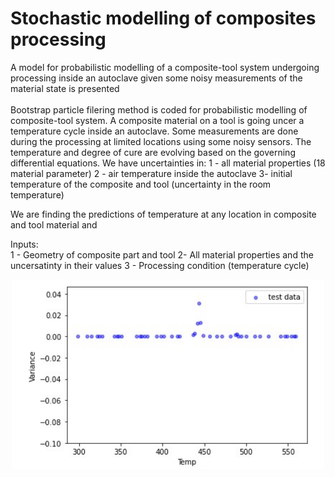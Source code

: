 # Stochastic modelling of composites processing
A model for probabilistic modelling of a composite-tool system undergoing processing inside an autoclave given some noisy measurements of the material state is presented
<br>
<br>
Bootstrap particle filering method is coded for probabilistic modelling of composite-tool system. A composite material on a tool is going uncer a temperature cycle inside an autoclave. Some measurements are done during the processing at limited locations using some noisy sensors. The temperature and degree of cure are evolving based on the governing differential equations. We have uncertainties in:
1 - all material properties  (18 material parameter)
2 - air temperature inside the autoclave
3- initial temperature of the composite and tool (uncertainty in the room temperature)

We are finding the predictions of temperature at any location in composite and tool material and <br>


Inputs: <br>
1 - Geometry of composite part and tool
2- All material properties and the uncersatinty in their values
3 - Processing condition (temperature cycle)


<p align="center">
<img  align="center" src="https://github.com/saniaki/Gaussian-Process-for-Epoxy/blob/master/images/rod_variance.jpg" width="500"/>
